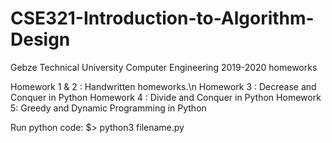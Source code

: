 # CSE321-Introduction-to-Algorithm-Design
Gebze Technical University Computer Engineering 2019-2020 homeworks

Homework 1 & 2 : Handwritten homeworks.\n
Homework 3 : Decrease and Conquer in Python
Homework 4 : Divide and Conquer in Python
Homework 5: Greedy and Dynamic Programming in Python

Run python code:
$> python3 filename.py
